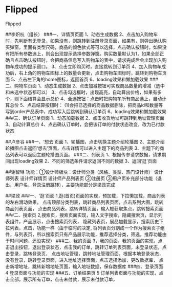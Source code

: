 # Flipped
Flipped

##李炽杭（组长）
###一、详情页页面
    1、动态生成数据
    2、点击加入购物车时，先判断有无登录，如果没有，则跳转到注册登录页面，如果有，则弹出确认购买弹窗，里面有类型尺码，商品的颜色款式等可以选择，点击确认按钮时，如果没有把所有参数选上，则会出现提示选择参数弹窗。购买数量默认为1，如果全部正确且点击确认按钮时，会把商品信息写入购物车的表中，请求完成后会出现加入购物车成功的提示窗口。
    3、点击立即购买时，直接跳转到订单页
    4、加入购物车成功后，右上角的购物车图标上的数量会更新，点击购物车图标时，跳转到购物车页面
    5、点击左下角的home图标，返回首页
    6、loading效果和懒加载效果
###二、购物车页面
    1、动态生成数据
    2、点击加减按钮可实现商品数量的增减（选中和未选中状态都可以）
    3、点击勾选框时，出现高亮，自动算出价格，如果有多个，则下面结算会显示总价
    4、全选按钮：点击时把购物车所有商品选上，自动计算总价
    5、点击结算按钮时：
        (1)会把已选择的商品数据删除，把商品id和数量等写到order产品表中，成功写入后跳转到确认订单页
    6、loading效果和懒加载效果
###三、确认订单页面
    1、动态加载数据
    2、点击收货地址可跳转到地址管理页面
    3、自动计算总价
    4、点击确认订单时，会把该订单的付款状态改变，改为已付款状态

##卢彦谷
###一、‘想去’页面
	1、轮播图，点击切换主题介绍轮播图
	2、主题介绍轮播图点击返回‘想去’页面，点击详情可以进入主题下的商品列表
	3、主题下的商品列表可以返回主题轮播图页面。
###二、列表页
	1、根据传参请求数据，请求期间出现loading效果
	2、不同的筛选条件请求返回不同的数据
	3、返回‘逛’页面

##谢智琳
功能：①设计师板块：设计师分类（风格、类型、热门设计师）
                   设计师列表
                   设计师详情页
                   设计师产品列表页
    ②注册页
    ③用户页补充部分功能（退出、用户名、登录注册跳转），主要功能部分是梁政完成

##梁政
###一、‘逛’页面
1,逛(首页)页面的实现，预加载，下拉懒加载，商品列表的左右滑动效果，
     点击顶部分类列表，跳转商品列表页面，点击系列大图，跳转商品列表页面，
     点击商品列表，跳转详情页面，输入框获取焦点，跳转搜索页面
###二、搜索页
2,搜索页，搜索页面实现，输入文字搜索，隐藏搜索页，显示列表组件，产品展示，点击搜索页列表，
  隐藏列表页，展品加载显示，搜索历史下拉列表，点击，功能一样（由于临时的决定,
  将列表页分割成一个作为搜索页子组件，与列表页，所以搜索页只有产品展示功能，推荐选择分类，筛选，推荐功能由于时间问题，还没实现）
###三、我的页面
3，我的页面，我的页面的实现，点击退出按钮，退出登录状态，点击我的订单，跳转订单列表页面，未登录状态，点击登录，跳转登录页，
   点击地址管理，跳转地址管理页面，根据本地登录状态，没有登录，跳转登录页面，进入地址选择页面，点击选择添加，更改数据库，
   点击新增地址，跳转新增地址页面，输入地址数据，保存数据库
###四、登录页面
4 登录页面与功能的实现
###五、订单结果页
5 订单列表页面与功能的实现，点击全部，展示所有订单，点击未付款，展示未付款订单，

